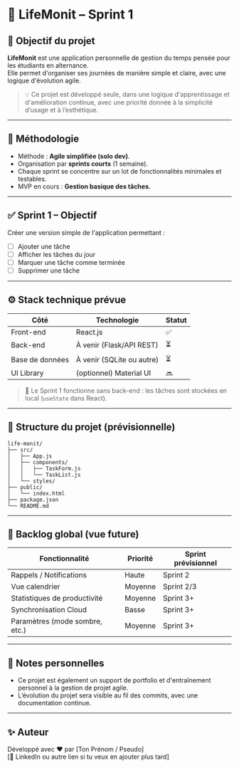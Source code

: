 # 📘 LifeMonit – Sprint 1

## 🎯 Objectif du projet
**LifeMonit** est une application personnelle de gestion du temps pensée pour les étudiants en alternance.  
Elle permet d'organiser ses journées de manière simple et claire, avec une logique d'évolution agile.

> 💡 Ce projet est développé seule, dans une logique d'apprentissage et d'amélioration continue, avec une priorité donnée à la simplicité d’usage et à l’esthétique.

---

## 🚀 Méthodologie

- Méthode : **Agile simplifiée (solo dev)**.
- Organisation par **sprints courts** (1 semaine).
- Chaque sprint se concentre sur un lot de fonctionnalités minimales et testables.
- MVP en cours : **Gestion basique des tâches.**

---

## ✅ Sprint 1 – Objectif

Créer une version simple de l'application permettant :

- [ ] Ajouter une tâche
- [ ] Afficher les tâches du jour
- [ ] Marquer une tâche comme terminée
- [ ] Supprimer une tâche

---

## ⚙️ Stack technique prévue

| Côté           | Technologie              | Statut  |
|----------------|---------------------------|---------|
| Front-end      | React.js                  | ✅       |
| Back-end       | À venir (Flask/API REST)  | ⏳       |
| Base de données| À venir (SQLite ou autre) | ⏳       |
| UI Library     | (optionnel) Material UI   | 🔜       |

> 🎯 Le Sprint 1 fonctionne sans back-end : les tâches sont stockées en local (`useState` dans React).

---

## 📁 Structure du projet (prévisionnelle)

```
life-monit/ 
├── src/
│   ├── App.js
│   ├── components/
│   │   ├── TaskForm.js
│   │   └── TaskList.js
│   └── styles/
├── public/
│   └── index.html
├── package.json
└── README.md
```
---

## 🔮 Backlog global (vue future)

| Fonctionnalité                          | Priorité | Sprint prévisionnel |
|----------------------------------------|----------|----------------------|
| Rappels / Notifications                | Haute    | Sprint 2             |
| Vue calendrier                         | Moyenne  | Sprint 2/3           |
| Statistiques de productivité           | Moyenne  | Sprint 3+            |
| Synchronisation Cloud                  | Basse    | Sprint 3+            |
| Paramètres (mode sombre, etc.)         | Moyenne  | Sprint 3+            |

---

## 🧠 Notes personnelles
- Ce projet est également un support de portfolio et d'entraînement personnel à la gestion de projet agile.
- L’évolution du projet sera visible au fil des commits, avec une documentation continue.

---

## ✨ Auteur
Développé avec ❤️ par [Ton Prénom / Pseudo]  
[🔗 LinkedIn ou autre lien si tu veux en ajouter plus tard]
